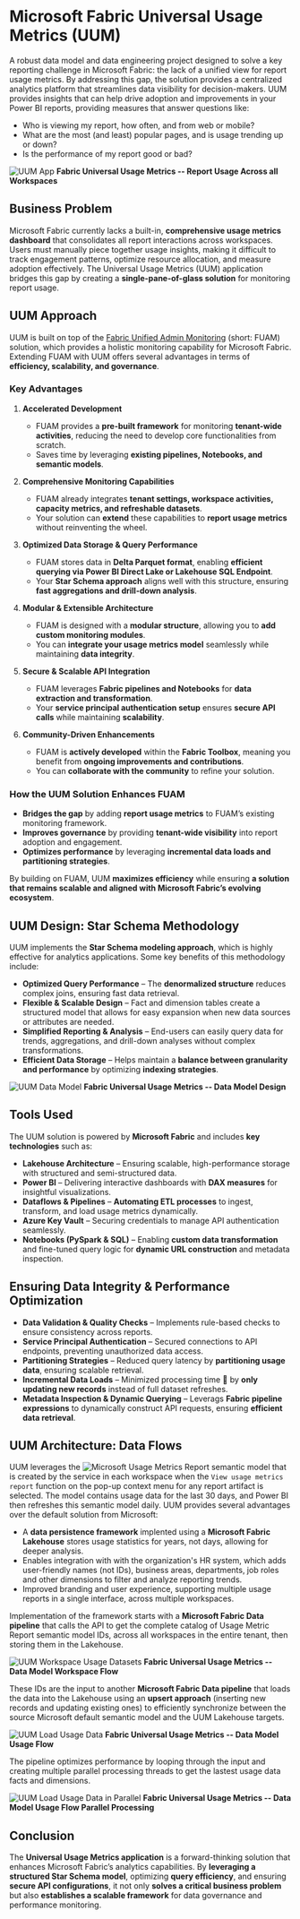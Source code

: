 # Microsoft Fabric Universal Usage Metrics (UUM)

A robust data model and data engineering project designed to solve a key reporting challenge in Microsoft Fabric: the lack of a unified view for report usage metrics. By addressing this gap, the solution provides a centralized analytics platform that streamlines data visibility for decision-makers. UUM provides insights that can help drive adoption and improvements in your Power BI reports, providing measures that answer questions like:
- Who is viewing my report, how often, and from web or mobile?
- What are the most (and least) popular pages, and is usage trending up or down?
- Is the performance of my report good or bad?

![UUM App](resources/uum-ui-report-usage.png "The Universal Usage Metrics Application")
**Fabric Universal Usage Metrics -- Report Usage Across all Workspaces**

## **Business Problem**
Microsoft Fabric currently lacks a built-in, **comprehensive usage metrics dashboard** that consolidates all report interactions across workspaces. Users must manually piece together usage insights, making it difficult to track engagement patterns, optimize resource allocation, and measure adoption effectively. The Universal Usage Metrics (UUM) application bridges this gap by creating a **single-pane-of-glass solution** for monitoring report usage.


## **UUM Approach**
UUM is built on top of the [Fabric Unified Admin Monitoring](https://github.com/microsoft/fabric-toolbox/tree/main/monitoring/fabric-unified-admin-monitoring) (short: FUAM) solution, which provides a holistic monitoring capability for Microsoft Fabric. Extending FUAM with UUM offers several advantages in terms of **efficiency, scalability, and governance**.

### **Key Advantages**
1. **Accelerated Development**  
   - FUAM provides a **pre-built framework** for monitoring **tenant-wide activities**, reducing the need to develop core functionalities from scratch.  
   - Saves time by leveraging **existing pipelines, Notebooks, and semantic models**.

2. **Comprehensive Monitoring Capabilities**  
   - FUAM already integrates **tenant settings, workspace activities, capacity metrics, and refreshable datasets**.  
   - Your solution can **extend** these capabilities to **report usage metrics** without reinventing the wheel.

3. **Optimized Data Storage & Query Performance**  
   - FUAM stores data in **Delta Parquet format**, enabling **efficient querying via Power BI Direct Lake or Lakehouse SQL Endpoint**.  
   - Your **Star Schema approach** aligns well with this structure, ensuring **fast aggregations and drill-down analysis**.

4. **Modular & Extensible Architecture**  
   - FUAM is designed with a **modular structure**, allowing you to **add custom monitoring modules**.  
   - You can **integrate your usage metrics model** seamlessly while maintaining **data integrity**.

5. **Secure & Scalable API Integration**  
   - FUAM leverages **Fabric pipelines and Notebooks** for **data extraction and transformation**.  
   - Your **service principal authentication setup** ensures **secure API calls** while maintaining **scalability**.

6. **Community-Driven Enhancements**  
   - FUAM is **actively developed** within the **Fabric Toolbox**, meaning you benefit from **ongoing improvements and contributions**.  
   - You can **collaborate with the community** to refine your solution.

### **How the UUM Solution Enhances FUAM**
- **Bridges the gap** by adding **report usage metrics** to FUAM’s existing monitoring framework.  
- **Improves governance** by providing **tenant-wide visibility** into report adoption and engagement.  
- **Optimizes performance** by leveraging **incremental data loads and partitioning strategies**.

By building on FUAM, UUM **maximizes efficiency** while ensuring **a solution that remains scalable and aligned with Microsoft Fabric’s evolving ecosystem**.


## **UUM Design: Star Schema Methodology**
UUM implements the **Star Schema modeling approach**, which is highly effective for analytics applications. Some key benefits of this methodology include:
- **Optimized Query Performance** – The **denormalized structure** reduces complex joins, ensuring fast data retrieval.
- **Flexible & Scalable Design** – Fact and dimension tables create a structured model that allows for easy expansion when new data sources or attributes are needed.
- **Simplified Reporting & Analysis** – End-users can easily query data for trends, aggregations, and drill-down analyses without complex transformations.
- **Efficient Data Storage** – Helps maintain a **balance between granularity and performance** by optimizing **indexing strategies**.

![UUM Data Model](resources/uum-datamodel-design.png "The Universal Usage Metrics Data Model Design")
**Fabric Universal Usage Metrics -- Data Model Design**


## **Tools Used**
The UUM solution is powered by **Microsoft Fabric** and includes **key technologies** such as:
- **Lakehouse Architecture** – Ensuring scalable, high-performance storage with structured and semi-structured data.
- **Power BI** – Delivering interactive dashboards with **DAX measures** for insightful visualizations.
- **Dataflows & Pipelines** – **Automating ETL processes** to ingest, transform, and load usage metrics dynamically.
- **Azure Key Vault** – Securing credentials to manage API authentication seamlessly.
- **Notebooks (PySpark & SQL)** – Enabling **custom data transformation** and fine-tuned query logic for **dynamic URL construction** and metadata inspection.


## **Ensuring Data Integrity & Performance Optimization**
- **Data Validation & Quality Checks** – Implements rule-based checks to ensure consistency across reports.
- **Service Principal Authentication** – Secured connections to API endpoints, preventing unauthorized data access.
- **Partitioning Strategies** – Reduced query latency by **partitioning usage data**, ensuring scalable retrieval.
- **Incremental Data Loads** – Minimized processing time 🚀 by **only updating new records** instead of full dataset refreshes.
- **Metadata Inspection & Dynamic Querying** – Leverags **Fabric pipeline expressions** to dynamically construct API requests, ensuring **efficient data retrieval**.


## **UUM Architecture: Data Flows**
UUM leverages the ![Microsoft Usage Metrics Report](https://learn.microsoft.com/en-us/power-bi/collaborate-share/service-modern-usage-metrics) semantic model that is created by the service in each workspace when the `View usage metrics report` function on the pop-up context menu for any report artifact is selected. The model contains usage data for the last 30 days, and Power BI then refreshes this semantic model daily. UUM provides several advantages over the default solution from Microsoft:
- A **data persistence framework** implented using a **Microsoft Fabric Lakehouse** stores usage statistics for years, not days, allowing for deeper analysis.
- Enables integration with with the organization's HR system, which adds user-friendly names (not IDs), business areas, departments, job roles and other dimensions to filter and analyze reporting trends.
- Improved branding and user experience, supporting multiple usage reports in a single interface, across multiple workspaces.

Implementation of the framework starts with a **Microsoft Fabric Data pipeline** that calls the API to get the complete catalog of Usage Metric Report semantic model IDs, across all workspaces in the entire tenant, then storing them in the Lakehouse.

![UUM Workspace Usage Datasets](resources/uum-pipeline-get-workspace-datasets.png "The Universal Usage Metrics Get Workspace Usage Datasets Flow")
**Fabric Universal Usage Metrics -- Data Model Workspace Flow**

These IDs are the input to another **Microsoft Fabric Data pipeline** that loads the data into the Lakehouse using an **upsert approach** (inserting new records and updating existing ones) to efficiently synchronize between the source Microsoft default semantic model and the UUM Lakehouse targets.

![UUM Load Usage Data](resources/uum-pipeline-get-usage.png "The Universal Usage Metrics Get Usage Data Flow")
**Fabric Universal Usage Metrics -- Data Model Usage Flow**

The pipeline optimizes performance by looping through the input and creating multiple parallel processing threads to get the lastest usage data facts and dimensions. 

![UUM Load Usage Data in Parallel](resources/uum-pipeline-get-usage-foreach.png "The Universal Usage Metrics Get Usage Data Flow Parallell Processing Design")
**Fabric Universal Usage Metrics -- Data Model Usage Flow Parallel Processing**


## **Conclusion**
The **Universal Usage Metrics application** is a forward-thinking solution that enhances Microsoft Fabric’s analytics capabilities. By **leveraging a structured Star Schema model**, optimizing **query efficiency**, and ensuring **secure API configurations**, it not only **solves a critical business problem** but also **establishes a scalable framework** for data governance and performance monitoring.
